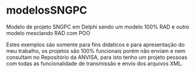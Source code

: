 # modelosSNGPC
Modelo de projeto SNGPC em Delphi sendo um modelo 100% RAD e outro modelo mesclando RAD com POO

Estes exemplos são somente para fins didaticos e para apresentação do meu trabalho, os projetos são 100% funcionais
porém não enviam e nem consultam no Repositório da ANVISA, para isto tenho um projeto pessoas com todas as funcionalidade de
transmissão e envio dos arquivos XML.
